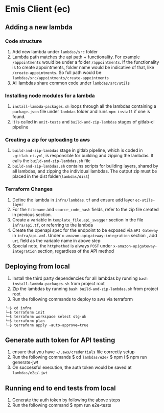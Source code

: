 # Emis Client (ec)

## Adding a new lambda

### Code structure

   1. Add new lambda under `lambdas/src` folder
   2. Lambda path matches the api path + functionality. For example `/appointments` would be  under a folder `/appointments`. If the functionality is to create appointments, folder name would be indicative of that, like `/create-appointments`. So full path would be `lambdas/src/appointments/create-appointments`
   3. All lambdas share common code under `lambdas/src/utils`

### Installing node modules for a lambda
   1. `install-lambda-packages.sh` loops through all the lambdas containing a `package.json` file under `lambdas` folder and runs `npm install` if one is found.
   2. It is called in `unit-tests` and `build-and-zip-lambdas` stages of gitlab-ci pipeline

### Creating a zip for uploading to aws

   1. `build-and-zip-lambdas` stage in gitlab pipeline, which is coded in `.gitlab-ci.yml`,   is responsible for building and zipping the lambdas. It calls the `build-and-zip-lambdas.sh` file
   2. `build-and-zip-lambdas.sh` contains scripts for building layers, shared by all lambdas, and zipping the individual  lambdas. The output zip must be placed in the dist folder(`lambdas/dist`)

### Terraform Changes

   1. Define the lambda in `infra/lambdas.tf` and ensure add layer `ec-utils-layer`
   2. For the `filename` and `source_code_hash` fields, refer to the zip file created in previous section.
   3. Create a variable in `template_file.api_swagger` section in the file `infra/api.tf`, or referring to the lambda
   4. Create the openapi spec for the endpoint to be exposed via `API Gateway` in `infra/api.aml`. Under `x-amazon-apigateway-integration` section , add `uri` field as the variable name in above step
   5. Special note, the `httpMethod` is always `POST` under `x-amazon-apigateway-integration` section, regardless of the API method

## Deploying from local

   1. Install the third party dependencies for all lambdas by running `bash install-lambda-packages.sh` from project root
   2. Zip the lambdas by running `bash build-and-zip-lambdas.sh` from project root
   3. Run the following commands to deploy to aws via terraform
```
╰─$ cd infra 
╰─$ terraform init 
╰─$ terraform workspace select stg-uk
╰─$ terraform plan
╰─$ terraform apply -auto-approve=true
```
## Generate auth token for API testing

   1. ensure that you have `~/.aws/credentials` file correctly setup
   2. Run the following commands
      $ cd `lambdas/e2e/`
      $ npm i
      $ npm run generate-jwt
   3. On successful execution, the auth token would be saved at `lambdas/e2e/.jwt`

## Running end to end tests from local
 
   1. Generate the auth token by following the above steps
   2. Run the following command
      $ npm run e2e-tests

